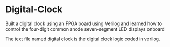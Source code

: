 # Digital-Clock
Built a digital clock using an FPGA board using Verilog and learned how to control the four-digit common anode seven-segment LED displays onboard

The text file named digital clock is the digital clock logic coded in verilog.
